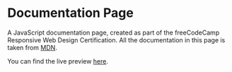 # Documentation Page
A JavaScript documentation page, created as part of the freeCodeCamp Responsive Web Design Certification. All the documentation in this page is taken from [MDN](https://developer.mozilla.org/en-US/docs/Web/JavaScript/Guide).

You can find the live preview [here](https://mayanesrine.github.io/freeCodeCamp-Documentation/).
